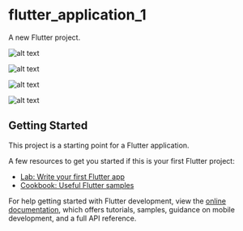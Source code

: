 # flutter_application_1

A new Flutter project.

![alt text](screenshots/home_page.jpg)

![alt text](screenshots/auth_required.jpg)

![alt text](screenshots/localization.jpg)

![alt text](screenshots/settings_page.jpg)

## Getting Started

This project is a starting point for a Flutter application.

A few resources to get you started if this is your first Flutter project:

- [Lab: Write your first Flutter app](https://docs.flutter.dev/get-started/codelab)
- [Cookbook: Useful Flutter samples](https://docs.flutter.dev/cookbook)

For help getting started with Flutter development, view the
[online documentation](https://docs.flutter.dev/), which offers tutorials,
samples, guidance on mobile development, and a full API reference.
